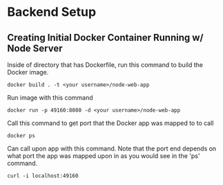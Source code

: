 # Backend Setup
## Creating Initial Docker Container Running w/ Node Server

Inside of directory that has Dockerfile, run this command to build the Docker image.
```
docker build . -t <your username>/node-web-app
```

Run image with this command
```
docker run -p 49160:8080 -d <your username>/node-web-app
```
Call this command to get port that the Docker app was mapped to to call
```
docker ps
```

Can call upon app with this command. Note that the port end depends on what port the app was mapped upon in as you would see in the 'ps' command.
```
curl -i localhost:49160
```